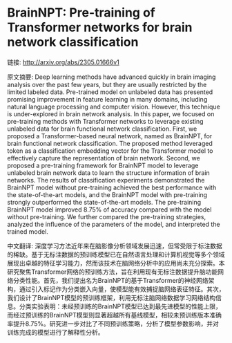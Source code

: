 # BrainNPT: Pre-training of Transformer networks for brain network classification

链接: http://arxiv.org/abs/2305.01666v1

原文摘要:
Deep learning methods have advanced quickly in brain imaging analysis over
the past few years, but they are usually restricted by the limited labeled
data. Pre-trained model on unlabeled data has presented promising improvement
in feature learning in many domains, including natural language processing and
computer vision. However, this technique is under-explored in brain network
analysis. In this paper, we focused on pre-training methods with Transformer
networks to leverage existing unlabeled data for brain functional network
classification. First, we proposed a Transformer-based neural network, named as
BrainNPT, for brain functional network classification. The proposed method
leveraged <cls> token as a classification embedding vector for the Transformer
model to effectively capture the representation of brain network. Second, we
proposed a pre-training framework for BrainNPT model to leverage unlabeled
brain network data to learn the structure information of brain networks. The
results of classification experiments demonstrated the BrainNPT model without
pre-training achieved the best performance with the state-of-the-art models,
and the BrainNPT model with pre-training strongly outperformed the
state-of-the-art models. The pre-training BrainNPT model improved 8.75% of
accuracy compared with the model without pre-training. We further compared the
pre-training strategies, analyzed the influence of the parameters of the model,
and interpreted the trained model.

中文翻译:
深度学习方法近年来在脑影像分析领域发展迅速，但常受限于标注数据的稀缺。基于无标注数据的预训练模型已在自然语言处理和计算机视觉等多个领域展现出卓越的特征学习能力，然而该技术在脑网络分析中的应用尚未充分探索。本研究聚焦Transformer网络的预训练方法，旨在利用现有无标注数据提升脑功能网络分类性能。首先，我们提出名为BrainNPT的基于Transformer的神经网络架构，通过引入<cls>标记作为分类嵌入向量，使模型能有效捕捉脑网络表征特征。其次，我们设计了BrainNPT模型的预训练框架，利用无标注脑网络数据学习网络结构信息。分类实验表明：未经预训练的BrainNPT模型已达到最先进模型的性能上限，而经过预训练的BrainNPT模型则显著超越所有基线模型，相较未预训练版本准确率提升8.75%。研究进一步对比了不同预训练策略，分析了模型参数影响，并对训练完成的模型进行了解释性分析。
